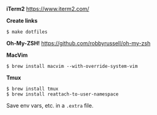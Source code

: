 **iTerm2**
https://www.iterm2.com/

**Create links**

```
$ make dotfiles
```

**Oh-My-ZSH!**
https://github.com/robbyrussell/oh-my-zsh

**MacVim**

```
$ brew install macvim --with-override-system-vim
```

**Tmux**  

```
$ brew install tmux
$ brew install reattach-to-user-namespace
```

Save env vars, etc. in a `.extra` file.